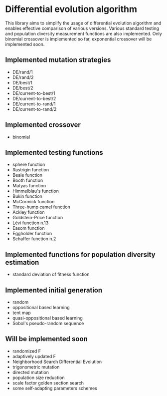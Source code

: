 # Differential evolution algorithm
This library aims to simplify the usage of differential evolution algorithm and enables effective comparison of various versions.
Various standard testing and population diversity measurement functions are also implemented.
Only binomial crossover is implemented so far, exponential crossover will be implemented soon.

## Implemented mutation strategies
- DE/rand/1
- DE/rand/2
- DE/best/1
- DE/best/2
- DE/current-to-best/1
- DE/current-to-best/2
- DE/current-to-rand/1
- DE/current-to-rand/2


## Implemented crossover 
- binomial

## Implemented testing functions
- sphere function
- Rastrigin function
- Beale function
- Booth function
- Matyas function
- Himmelblau's function
- Bukin function
- McCormick function
- Three-hump camel function
- Ackley function
- Goldstein-Price function
- Lévi function n.13
- Easom function
- Eggholder function
- Schaffer function n.2

## Implemented functions for population diversity estimation
- standard deviation of fitness function

## Implemented initial generation
- random
- oppositional based learning 
- tent map
- quasi-oppositional based learning
- Sobol's pseudo-random sequence

## Will be implemented soon
- randomized F 
- adaptively updated F
- Neighborhood Search Differential Evolution
- trigonometric mutation
- directed mutation
- population size reduction
- scale factor golden section search
- some self-adapting parameters schemes

